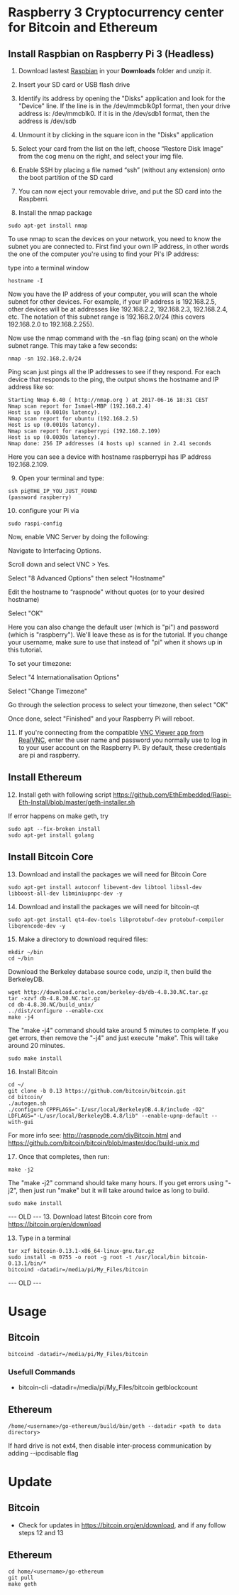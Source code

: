 # Raspberry 3 Cryptocurrency center for Bitcoin and Ethereum
## Install Raspbian on Raspberry Pi 3 (Headless)

1. Download lastest [Raspbian](https://downloads.raspberrypi.org/raspbian_latest) in your **Downloads** folder and unzip it.

2. Insert your SD card or USB flash drive

3. Identify its address by opening the "Disks" application and look for the "Device" line. If the line is in the /dev/mmcblk0p1 format, then your drive address is: /dev/mmcblk0. If it is in the /dev/sdb1 format, then the address is /dev/sdb

4. Unmount it by clicking in the square icon in the "Disks" application

5. Select your card from the list on the left, choose “Restore Disk Image” from the cog menu on the right, and select your img file.

6. Enable SSH by placing a file named “ssh” (without any extension) onto the boot partition of the SD card

7. You can now eject your removable drive, and put the SD card into the Raspberri.

8. Install the nmap package
```
sudo apt-get install nmap
```

To use nmap to scan the devices on your network, you need to know the subnet you are connected to. First find your own IP address, in other words the one of the computer you're using to find your Pi's IP address:

type into a terminal window
```
hostname -I
```
Now you have the IP address of your computer, you will scan the whole subnet for other devices. For example, if your IP address is 192.168.2.5, other devices will be at addresses like 192.168.2.2, 192.168.2.3, 192.168.2.4, etc. The notation of this subnet range is 192.168.2.0/24 (this covers 192.168.2.0 to  192.168.2.255).

Now use the nmap command with the -sn flag (ping scan) on the whole subnet range. This may take a few seconds:
```
nmap -sn 192.168.2.0/24
```

Ping scan just pings all the IP addresses to see if they respond. For each device that responds to the ping, the output shows the hostname and IP address like so:
```
Starting Nmap 6.40 ( http://nmap.org ) at 2017-06-16 18:31 CEST
Nmap scan report for Ismael-MBP (192.168.2.4)
Host is up (0.0010s latency).
Nmap scan report for ubuntu (192.168.2.5)
Host is up (0.0010s latency).
Nmap scan report for raspberrypi (192.168.2.109)
Host is up (0.0030s latency).
Nmap done: 256 IP addresses (4 hosts up) scanned in 2.41 seconds
```
Here you can see a device with hostname raspberrypi has IP address 192.168.2.109.

9. Open your terminal and type:
```
ssh pi@THE_IP_YOU_JUST_FOUND
(password raspberry)
```
10. configure your Pi via
```
sudo raspi-config
```
Now, enable VNC Server by doing the following:

Navigate to Interfacing Options.

Scroll down and select VNC > Yes.

Select "8 Advanced Options" then select "Hostname"

Edit the hostname to “raspnode" without quotes (or to your desired hostname)

Select "OK"

Here you can also change the default user (which is "pi") and password (which is "raspberry"). We'll leave these as is for the tutorial. If you change your username, make sure to use that instead of "pi" when it shows up in this tutorial.

To set your timezone:

Select "4 Internationalisation Options"

Select "Change Timezone"

Go through the selection process to select your timezone, then select "OK"

Once done, select "Finished" and your Raspberry Pi will reboot.

11. If you're connecting from the compatible [VNC Viewer app from RealVNC](https://www.realvnc.com/download/viewer/), enter the user name and password you normally use to log in to your user account on the Raspberry Pi. By default, these credentials are pi and raspberry.

## Install Ethereum
12. Install geth with following script https://github.com/EthEmbedded/Raspi-Eth-Install/blob/master/geth-installer.sh

If error happens on make geth, try 
```
sudo apt --fix-broken install
sudo apt-get install golang
```
## Install Bitcoin Core
13. Download and install the packages we will need for Bitcoin Core 
```
sudo apt-get install autoconf libevent-dev libtool libssl-dev libboost-all-dev libminiupnpc-dev -y
```
14. Download and install the packages we will need for bitcoin-qt
```
sudo apt-get install qt4-dev-tools libprotobuf-dev protobuf-compiler libqrencode-dev -y
```
15. Make a directory to download required files:
```
mkdir ~/bin
cd ~/bin
```
Download the Berkeley database source code, unzip it, then build the BerkeleyDB.
```
wget http://download.oracle.com/berkeley-db/db-4.8.30.NC.tar.gz
tar -xzvf db-4.8.30.NC.tar.gz
cd db-4.8.30.NC/build_unix/
../dist/configure --enable-cxx
make -j4
```
The "make -j4" command should take around 5 minutes to complete. If you get errors, then remove the "-j4" and just execute "make". This will take around 20 minutes.
```
sudo make install
```
16. Install Bitcoin
```
cd ~/
git clone -b 0.13 https://github.com/bitcoin/bitcoin.git
cd bitcoin/
./autogen.sh
./configure CPPFLAGS="-I/usr/local/BerkeleyDB.4.8/include -O2" LDFLAGS="-L/usr/local/BerkeleyDB.4.8/lib" --enable-upnp-default --with-gui
```
For more info see: http://raspnode.com/diyBitcoin.html and https://github.com/bitcoin/bitcoin/blob/master/doc/build-unix.md

17. Once that completes, then run:
```
make -j2
```
The "make -j2" command should take many hours. If you get errors using "-j2", then just run "make" but it will take around twice as long to build.
```
sudo make install
```
--- OLD ---
13. Download latest Bitcoin core from https://bitcoin.org/en/download

13. Type in a terminal
```
tar xzf bitcoin-0.13.1-x86_64-linux-gnu.tar.gz
sudo install -m 0755 -o root -g root -t /usr/local/bin bitcoin-0.13.1/bin/*
bitcoind -datadir=/media/pi/My_Files/bitcoin
```
--- OLD ---
# Usage
## Bitcoin
```
bitcoind -datadir=/media/pi/My_Files/bitcoin
```
### Usefull Commands
* bitcoin-cli -datadir=/media/pi/My_Files/bitcoin getblockcount

## Ethereum
```
/home/<username>/go-ethereum/build/bin/geth --datadir <path to data directory>
```
If hard drive is not ext4, then disable inter-process communication by adding --ipcdisable flag
# Update
## Bitcoin
* Check for updates in https://bitcoin.org/en/download, and if any follow steps 12 and 13

## Ethereum
```
cd home/<username>/go-ethereum
git pull
make geth
```
